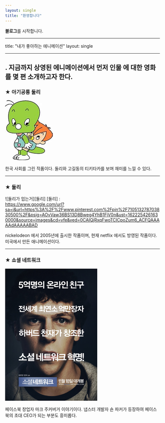 ```yaml
---
layout: single
title: "환영합니다"
---
```


**블로그**를 시작합니다.

--- 

title: "내가 좋아하는 에니메이션" 
layout: single 

---

. 지금까지 상영된 에니메이션에서 먼저 인물 에 대한 영화를 몇 편 소개하고자 한다. 
--- 
### ★ 아기공룡 둘리
![둘리](/assets/images/둘리.jpg) 


한국 사회를 그린 작품이다. 둘리와 고길동의 티키타카를 보며 재미를 느낄 수 있다.

--- 
### ★ 둘리
![둘리가 업는거][둘리] 
[둘리] :  
https://www.google.com/url?sa=i&url=https%3A%2F%2Fwww.pinterest.com%2Fpin%2F710513278703830500%2F&psig=AOvVaw36BS13D8Bweg4YhB1FjV0n&ust=1622254261630000&source=images&cd=vfe&ved=0CAIQjRxqFwoTCICpoZum6_ACFQAAAAAdAAAAABAD

nickelodeon 에서 2005년에 출시한 작품이며, 현재 netflix 에서도 방영된 작품이다. 미국에서 만든 애니메이션이다.

--- 
### ★ 쇼셜 네트워크 
[![mark](/assets/images/mark.png "더 자세한 내용을 원하시면 방문해 보세요 ")](https://topclass.chosun.com/board/view.asp?catecode=J&tnu=201901100028) 

페이스북 창업자 마크 주커버거 이야기이다. 냅스터 개발자 숀 파커가 등장하여 페이스북의  초대 CEO가 되는 부분도 흥미롭다. 


